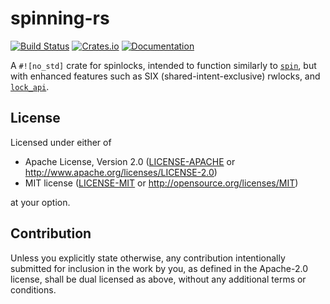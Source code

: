 # spinning-rs
[![Build Status](https://travis-ci.org/4lDO2/spinning-rs.svg?branch=master)](https://travis-ci.org/4lDO2/spinning-rs)
[![Crates.io](https://img.shields.io/crates/v/spinning.svg)](https://crates.io/crates/spinning)
[![Documentation](https://docs.rs/spinning/badge.svg)](https://docs.rs/spinning/)

A `#![no_std]` crate for spinlocks, intended to function similarly to
[`spin`](https://crates.io/crates/spin), but with enhanced features such as SIX
(shared-intent-exclusive) rwlocks, and
[`lock_api`](https://crates.io/crates/lock_api).

## License

Licensed under either of

 * Apache License, Version 2.0
   ([LICENSE-APACHE](LICENSE-APACHE) or http://www.apache.org/licenses/LICENSE-2.0)
 * MIT license
   ([LICENSE-MIT](LICENSE-MIT) or http://opensource.org/licenses/MIT)

at your option.

## Contribution

Unless you explicitly state otherwise, any contribution intentionally submitted
for inclusion in the work by you, as defined in the Apache-2.0 license, shall be
dual licensed as above, without any additional terms or conditions.

